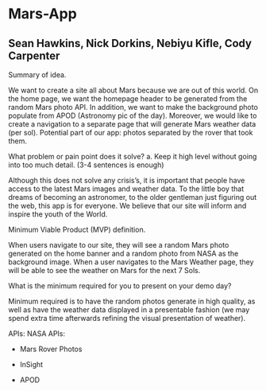 # Mars-App

## Sean Hawkins, Nick Dorkins, Nebiyu Kifle, Cody Carpenter

Summary of idea.

We want to create a site all about Mars because we are out of this world. On the home page, we want the homepage header to be generated from the random Mars photo API. In addition, we want to make the background photo populate from APOD (Astronomy pic of the day). Moreover, we would like to create a navigation to a separate page that will generate Mars weather data (per sol). Potential part of our app: photos separated by the rover that took them.

What problem or pain point does it solve? a. Keep it high level without going into too much detail. (3-4 sentences is enough)

Although this does not solve any crisis’s, it is important that people have access to the latest Mars images and weather data. To the little boy that dreams of becoming an astronomer, to the older gentleman just figuring out the web, this app is for everyone. We believe that our site will inform and inspire the youth of the World.

Minimum Viable Product (MVP) definition.

When users navigate to our site, they will see a random Mars photo generated on the home banner and a random photo from NASA as the background image. When a user navigates to the Mars Weather page, they will be able to see the weather on Mars for the next 7 Sols.

What is the minimum required for you to present on your demo day?

Minimum required is to have the random photos generate in high quality, as well as have the weather data displayed in a presentable fashion (we may spend extra time afterwards refining the visual presentation of weather).

APIs: NASA APIs:

- Mars Rover Photos

- InSight

- APOD

